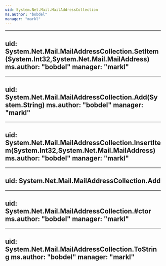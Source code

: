 ```yaml
---
uid: System.Net.Mail.MailAddressCollection
ms.author: "bobdel"
manager: "markl"
---
```


---
uid: System.Net.Mail.MailAddressCollection.SetItem(System.Int32,System.Net.Mail.MailAddress)
ms.author: "bobdel"
manager: "markl"
---

---
uid: System.Net.Mail.MailAddressCollection.Add(System.String)
ms.author: "bobdel"
manager: "markl"
---

---
uid: System.Net.Mail.MailAddressCollection.InsertItem(System.Int32,System.Net.Mail.MailAddress)
ms.author: "bobdel"
manager: "markl"
---

---
uid: System.Net.Mail.MailAddressCollection.Add
---

---
uid: System.Net.Mail.MailAddressCollection.#ctor
ms.author: "bobdel"
manager: "markl"
---

---
uid: System.Net.Mail.MailAddressCollection.ToString
ms.author: "bobdel"
manager: "markl"
---
